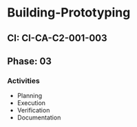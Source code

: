 # Building-Prototyping

## CI: CI-CA-C2-001-003
## Phase: 03

### Activities
- Planning
- Execution
- Verification
- Documentation

